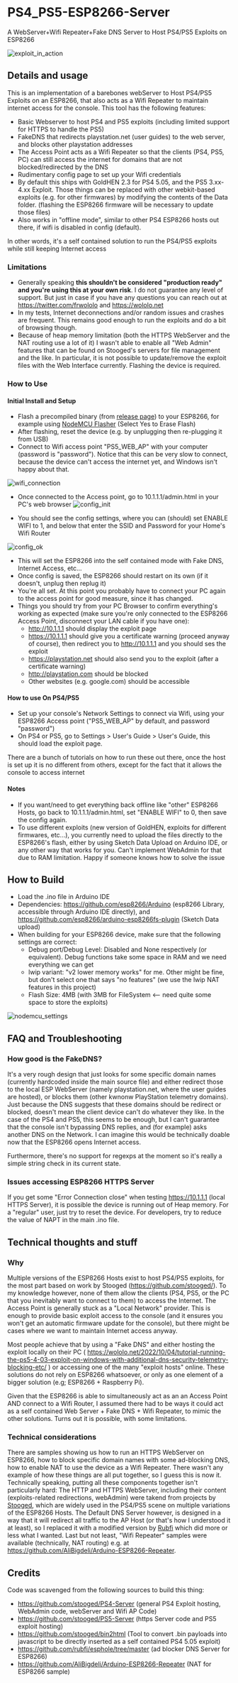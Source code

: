 # PS4_PS5-ESP8266-Server
A WebServer+Wifi Repeater+Fake DNS Server to Host PS4/PS5 Exploits on ESP8266

![exploit_in_action](https://github.com/frwololo/PS4_PS5-ESP8266-Server/assets/2976011/04c4fcd9-41da-4975-9ede-ad7c7fda3a0d)



## Details and usage
This is an implementation of a barebones webServer to Host PS4/PS5 Exploits on an ESP8266, that also acts as a Wifi Repeater to maintain internet access for the console. This tool has the following features:
- Basic Webserver to host PS4 and PS5 exploits (including limited support for HTTPS to handle the PS5)
- FakeDNS that redirects playstation.net (user guides) to the web server, and blocks other playstation addresses
- The Access Point acts as a Wifi Repeater so that the clients (PS4, PS5, PC) can still access the internet for domains that are not blocked/redirected by the DNS
- Rudimentary config page to set up your Wifi credentials
- By default this ships with GoldHEN 2.3 for PS4 5.05, and the PS5 3.xx-4.xx Exploit. Those things can be replaced with other webkit-based exploits (e.g. for other firmwares) by modifying the contents of the Data folder. (flashing the ESP8266 firmware will be necessary to update those files)
- Also works in "offline mode", similar to other PS4 ESP8266 hosts out there, if wifi is disabled in config (default).

In other words, it's a self contained solution to run the PS4/PS5 exploits while still keeping Internet access

### Limitations
- Generally speaking **this shouldn't be considered "production ready" and you're using this at your own risk**. I do not guarantee any level of support. But just in case if you have any questions you can reach out at https://twitter.com/frwololo and https://wololo.net
- In my tests, Internet deconnections and/or random issues and crashes are frequent. This remains good enough to run the exploits and do a bit of browsing though.
- Because of heap memory limitation (both the HTTPS WebServer and the NAT routing use a lot of it) I wasn't able to enable all "Web Admin" features that can be found on Stooged's servers for file management and the like. In particular, it is not possible to update/remove the exploit files with the Web Interface currently. Flashing the device is required.

### How to Use
#### Initial Install and Setup
- Flash a precompiled binary (from [release page](https://github.com/frwololo/PS4_PS5-ESP8266-Server/releases)) to your ESP8266, for example using [NodeMCU Flasher](https://github.com/marcelstoer/nodemcu-pyflasher) (Select Yes to Erase Flash)
- After flashing, reset the device (e.g. by unplugging then re-plugging it from USB)
- Connect to Wifi access point "PS5_WEB_AP" with your computer (password is "password"). Notice that this can be very slow to connect, because the device can't access the internet yet, and Windows isn't happy about that.

![wifi_connection](https://github.com/frwololo/PS4_PS5-ESP8266-Server/assets/2976011/387d4893-e548-4500-bb7b-0a235176c7ab)


- Once connected to the Access point, go to 10.1.1.1/admin.html in your PC's web browser
![config_init](https://github.com/frwololo/PS4_PS5-ESP8266-Server/assets/2976011/b2d517db-0a53-4a6c-9f04-52f8fb9044af)


- You should see the config settings, where you can (should) set ENABLE WIFI to 1, and below that enter the SSID and Password for your Home's Wifi Router
  
![config_ok](https://github.com/frwololo/PS4_PS5-ESP8266-Server/assets/2976011/e4db722a-6400-4978-a234-e64eae99dd01)

  - This will set the ESP8266 into the self contained mode with Fake DNS, Internet Access, etc...
- Once config is saved, the ESP8266 should restart on its own (if it doesn't, unplug then replug it)
- You're all set. At this point you probably have to connect your PC again to the access point for good measure, since it has changed.
- Things you should try from your PC Browser to confirm everything's working as expected (make sure you're only connected to the ESP8266 Access Point, disconnect your LAN cable if you have one):
  - http://10.1.1.1 should display the exploit page
  - https://10.1.1.1 should give you a certificate warning (proceed anyway of course), then redirect you to http://10.1.1.1 and you should ses the exploit
  - https://playstation.net should also send you to the exploit (after a certificate warning)
  - http://playstation.com should be blocked
  - Other websites (e.g. google.com) should be accessible

#### How to use On PS4/PS5
- Set up your console's Network Settings to connect via Wifi, using your ESP8266 Access point ("PS5_WEB_AP" by default, and password "password")
- On PS4 or PS5, go to Settings > User's Guide > User's Guide, this should load the exploit page.

There are a bunch of tutorials on how to run these out there, once the host is set up it is no different from others, except for the fact that it allows the console to access internet

#### Notes
- If you want/need to get everything back offline like "other" ESP8266 Hosts, go back to 10.1.1.1/admin.html, set "ENABLE WIFI" to 0, then save the config again.
- To use different exploits (new version of GoldHEN, exploits for different firmwares, etc...), you currently need to upload the files directly to the ESP8266's flash, either by using Sketch Data Upload on Arduino IDE, or any other way that works for you. Can't implement WebAdmin for that due to RAM limitation. Happy if someone knows how to solve the issue

## How to Build
- Load the .ino file in Arduino IDE
- Dependencies: https://github.com/esp8266/Arduino (esp8266 Library, accessible through Arduino IDE directly), and https://github.com/esp8266/arduino-esp8266fs-plugin (Sketch Data upload)
- When building for your ESP8266 device, make sure that the following settings are correct:
  - Debug port/Debug Level: Disabled and None respectively (or equivalent). Debug functions take some space in RAM and we need everything we can get
  - lwip variant: "v2 lower memory works" for me. Other might be fine, but don't select one that says "no features" (we use the lwip NAT features in this project)
  - Flash Size: 4MB (with 3MB for FileSystem <-- need quite some space to store the exploits)
 
![nodemcu_settings](https://github.com/frwololo/PS4_PS5-ESP8266-Server/assets/2976011/bc66dc78-a5da-4e65-bb4a-572ca6214f8b)



## FAQ and Troubleshooting
### How good is the FakeDNS?
It's a very rough design that just looks for some specific domain names (currently hardcoded inside the main source file) and either redirect those to the local ESP WebServer (namely playstation.net, where the user guides are hosted), or blocks them (other kwnonw PlayStation telemetry domains). Just because the DNS suggests that these domains should be redirect or blocked, doesn't mean the client device can't do whatever they like. In the case of the PS4 and PS5, this seems to be enough, but I can't guarantee that the console isn't bypassing DNS replies, and (for example) asks another DNS on the Network. I can imagine this would be technically doable now that the ESP8266 opens Internet access.

Furthermore, there's no support for regexps at the moment so it's really a simple string check in its current state.

### Issues accessing ESP8266 HTTPS Server
If you get some "Error Connection close" when testing https://10.1.1.1 (local HTTPS Server), it is possible the device is running out of Heap memory. For a "regular" user, just try to reset the device. For developers, try to reduce the value of NAPT in the main .ino file.
  
## Technical thoughts and stuff
### Why
Multiple versions of the ESP8266 Hosts exist to host PS4/PS5 exploits, for the most part based on work by Stooged (https://github.com/stooged/). To my knowledge however, none of them allow the clients (PS4, PS5, or the PC that you inevitably want to connect to them) to access the Internet. The Access Point is generally stuck as a "Local Network" provider. This is enough to provide basic exploit access to the console (and it ensures you won't get an automatic firmware update for the console), but there might be cases where we want to maintain Internet access anyway.

Most people achieve that by using a "Fake DNS" and either hosting the exploit locally on their PC ( https://wololo.net/2022/10/04/tutorial-running-the-ps5-4-03-exploit-on-windows-with-additional-dns-security-telemetry-blocking-etc/ ) or accessing one of the many "exploit hosts" online. These solutions do not rely on ESP8266 whatsoever, or only as one element of a bigger solution (e.g; ESP8266 + Raspberry Pi).
 
Given that the ESP8266 is able to simultaneously act as an an Access Point AND connect to a Wifi Router, I assumed there had to be ways it could act as a self contained Web Server + Fake DNS + Wifi Repeater, to mimic the other solutions. Turns out it is possible, with some limitations.

### Technical considerations
There are samples showing us how to run an HTTPS WebServer on ESP8266, how to block specific domain names with some ad-blocking DNS, how to enable NAT to use the device as a Wifi Repeater. There wasn't any example of how these things are all put together, so I guess this is now it.
Technically speaking, putting all these components together isn't particularly hard: The HTTP and HTTPS WebServer, including their content (exploits-related redirections, webAdmin) were takend from projects by [Stooged](https://github.com/stooged), which are widely used in the PS4/PS5 scene on multiple variations of the ESP8266 Hosts. The Default DNS Server however, is designed in a way that it will redirect all traffic to the AP Host (or that's how I understood it at least), so I replaced it with a modified version by [Rubfi](https://github.com/rubfi) which did more or less what I wanted. Last but not least, "Wifi Repeater" samples were available (technically, NAT routing) e.g. at https://github.com/AliBigdeli/Arduino-ESP8266-Repeater. 

## Credits
Code was scavenged from the following sources to build this thing:
- https://github.com/stooged/PS4-Server (general PS4 Exploit hosting, WebAdmin code, webServer and Wifi AP Code)
- https://github.com/stooged/PS5-Server (https Server code and PS5 exploit hosting)
- https://github.com/stooged/bin2html (Tool to convert .bin payloads into javascript to be directly inserted as a self contained PS4 5.05 exploit) 
- https://github.com/rubfi/esphole/tree/master (ad blocker DNS Server for ESP8266)
- https://github.com/AliBigdeli/Arduino-ESP8266-Repeater (NAT for ESP8266 sample)
